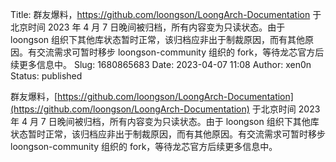 Title: 群友爆料，https://github.com/loongson/LoongArch-Documentation 于北京时间 2023 年 4 月 7 日晚间被归档，所有内容变为只读状态。由于 loongson 组织下其他库状态暂时正常，该归档应非出于制裁原因，而有其他原因。有交流需求可暂时移步 loongson-community 组织的 fork，等待龙芯官方后续更多信息中。
Slug: 1680865683
Date: 2023-04-07 11:08
Author: xen0n
Status: published

群友爆料，[https://github.com/loongson/LoongArch-Documentation](https://github.com/loongson/LoongArch-Documentation) 于北京时间 2023 年 4 月 7 日晚间被归档，所有内容变为只读状态。由于 loongson 组织下其他库状态暂时正常，该归档应非出于制裁原因，而有其他原因。有交流需求可暂时移步 loongson-community 组织的 fork，等待龙芯官方后续更多信息中。
